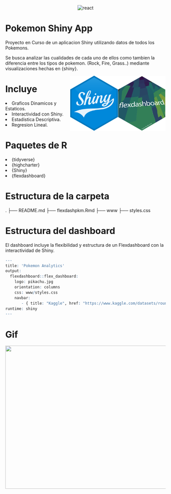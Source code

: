 


<p align="center">
<img src="https://upload.wikimedia.org/wikipedia/commons/thumb/9/98/International_Pok%C3%A9mon_logo.svg/2560px-International_Pok%C3%A9mon_logo.svg.png" alt="react" width="330" height="150" />
</p>

# Pokemon Shiny App


Proyecto en Curso de un aplicacion Shiny utilizando datos de todos los Pokemons. 

Se busca analizar las cualidades de cada uno de ellos como tambien la diferencia entre los tipos de pokemon. (Rock, Fire, Grass..) mediante visualizaciones hechas en {shiny}.



<p>
<a href="https://pkgs.rstudio.com/flexdashboard/" rel="nofollow"><img src="https://raw.githubusercontent.com/rstudio/hex-stickers/master/PNG/flexdashboard.png" align="right" width="150" style="max-width: 100%;"></a>
<a href="https://shiny.rstudio.com/" rel="nofollow"><img src="https://raw.githubusercontent.com/rstudio/hex-stickers/master/PNG/shiny.png" align="right" width="150" style="max-width: 100%;"></a>
</p>



# Incluye

<ui>
<li>
Graficos Dinamicos y Estaticos.
</li>
<li>
Interactividad con Shiny.
</li>
<li>
Estadistica Descriptiva.
</li>
<li>
Regresion Lineal.
</li>
</ui>




# Paquetes de R

<ui>
<li>
{tidyverse}
</li>
<li>
{highcharter}
</li>
<li>
{Shiny}
</li>
<li>
{flexdashboard}
</li>
</ui>


# Estructura de la carpeta

.
├── README.md
├── flexdashpkm.Rmd
├── www
    ├── styles.css


# Estructura del dashboard

El dashboard incluye la flexibilidad y estructura de un Flexdashboard con la interactividad de Shiny.

```r
---
title: 'Pokemon Analytics'
output: 
  flexdashboard::flex_dashboard:
    logo: pikachu.jpg
    orientation: columns
    css: www/styles.css
    navbar:
       - { title: "Kaggle", href: "https://www.kaggle.com/datasets/rounakbanik/pokemon", align: right}
runtime: shiny
---
```

# Gif

<p align="center">
  <img 
    width="650"
    height="450"
    src="Img/pkm.gif"
  >
</p>



